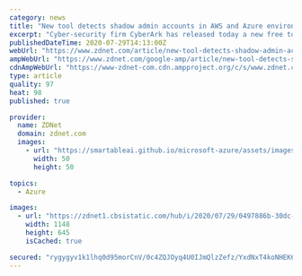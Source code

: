 ```yaml
---
category: news
title: "New tool detects shadow admin accounts in AWS and Azure environments"
excerpt: "Cyber-security firm CyberArk has released today a new free tool that can detect \"shadow administrator accounts\" inside cloud environments like Amazon Web Services (AWS) and Microsoft Azure. The new tool, named SkyArk, comes with two components, namely ..."
publishedDateTime: 2020-07-29T14:13:00Z
webUrl: "https://www.zdnet.com/article/new-tool-detects-shadow-admin-accounts-in-aws-and-azure-environments/"
ampWebUrl: "https://www.zdnet.com/google-amp/article/new-tool-detects-shadow-admin-accounts-in-aws-and-azure-environments/"
cdnAmpWebUrl: "https://www-zdnet-com.cdn.ampproject.org/c/s/www.zdnet.com/google-amp/article/new-tool-detects-shadow-admin-accounts-in-aws-and-azure-environments/"
type: article
quality: 97
heat: 98
published: true

provider:
  name: ZDNet
  domain: zdnet.com
  images:
    - url: "https://smartableai.github.io/microsoft-azure/assets/images/organizations/zdnet.com-50x50.jpg"
      width: 50
      height: 50

topics:
  - Azure

images:
  - url: "https://zdnet1.cbsistatic.com/hub/i/2020/07/29/0497886b-30dc-474a-80c8-097db7c7d286/skyark.png"
    width: 1148
    height: 645
    isCached: true

secured: "rygygyv1k1lhq0d95morCnV/0c4ZQJOyq4U0IJmQlzZefz/YxdNxT4koNHEK6+4N2S4LP0lbWYc5Kkxlj8J3cEi8ovKK4LvEfSwnIe4Q9a1nkmZ7kEMB7tLdnygPqiikdKWM/1zY14Jii3x0/5A44yT24Oscqk31VmuX8hkPCm3oHMZI4wCSUMi1h6Z/g2GSlTq/F3soSnN8eQZ9SVuTUDZFPAgXVNY5k3u+A9XrS3s/cS2HT5/BunyOhfMVEByKt95C/NE3iERG4CXOhrYU3j+Ry4l1ohbzYMdiHRAlkAWYcRMav59q90q8kQoQZPOEb+5NjWajMkQsEYJvCu6mMQ==;jq0Thwl8TwdLW0LfsmTF1A=="
---
```


